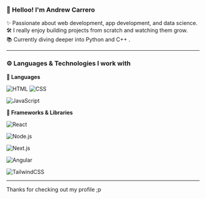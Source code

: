 ### 🧉 Helloo! I'm Andrew Carrero

✨ Passionate about web development, app development, and data science.  
🛠️ I really enjoy building projects from scratch and watching them grow.  
📚 Currently diving deeper into Python and C++ .

---

### ⚙️ Languages & Technologies I work with

**🧠 Languages**

![HTML](https://img.shields.io/badge/HTML-E34F26?style=for-the-badge&logo=html5&logoColor=white)   ![CSS](https://img.shields.io/badge/CSS-1572B6?style=for-the-badge&logo=css3&logoColor=white)

![JavaScript](https://img.shields.io/badge/JavaScript-F7DF1E?style=for-the-badge&logo=javascript&logoColor=black)

**🚧 Frameworks & Libraries**

![React](https://img.shields.io/badge/React-61DAFB?style=for-the-badge&logo=react&logoColor=black)

![Node.js](https://img.shields.io/badge/Node.js-339933?style=for-the-badge&logo=node.js&logoColor=white)

![Next.js](https://img.shields.io/badge/Next.js-000000?style=for-the-badge&logo=next.js&logoColor=white)

![Angular](https://img.shields.io/badge/Angular-DD0031?style=for-the-badge&logo=angular&logoColor=white)

![TailwindCSS](https://img.shields.io/badge/TailwindCSS-38B2AC?style=for-the-badge&logo=tailwind-css&logoColor=white)

---

Thanks for checking out my profile ;p
